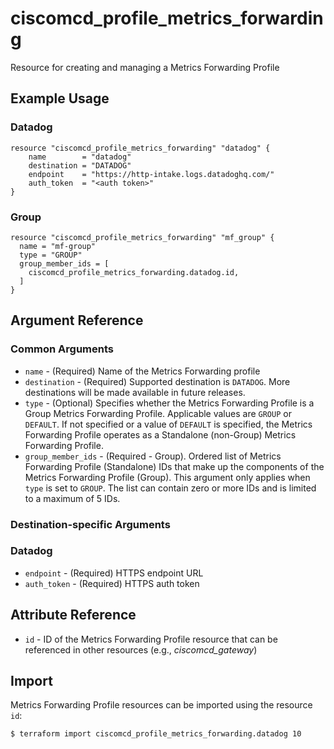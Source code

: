 # ciscomcd_profile_metrics_forwarding
Resource for creating and managing a Metrics Forwarding Profile

## Example Usage

### Datadog
```hcl
resource "ciscomcd_profile_metrics_forwarding" "datadog" {
	name        = "datadog"
	destination = "DATADOG"
	endpoint    = "https://http-intake.logs.datadoghq.com/"
	auth_token  = "<auth token>"
}
```

### Group
```hcl
resource "ciscomcd_profile_metrics_forwarding" "mf_group" {
  name = "mf-group"
  type = "GROUP"
  group_member_ids = [
    ciscomcd_profile_metrics_forwarding.datadog.id,
  ]
}
```

## Argument Reference

### Common Arguments
* `name` - (Required) Name of the Metrics Forwarding profile
* `destination` - (Required) Supported destination is `DATADOG`.  More destinations will be made available in future releases.
* `type` - (Optional) Specifies whether the Metrics Forwarding Profile is a Group Metrics Forwarding Profile.  Applicable values are `GROUP` or `DEFAULT`.  If not specified or a value of `DEFAULT` is specified, the Metrics Forwarding Profile operates as a Standalone (non-Group) Metrics Forwarding Profile.
* `group_member_ids` - (Required - Group). Ordered list of Metrics Forwarding Profile (Standalone) IDs that make up the components of the Metrics Forwarding Profile (Group).  This argument only applies when `type` is set to `GROUP`.  The list can contain zero or more IDs and is limited to a maximum of 5 IDs.

### Destination-specific Arguments

### Datadog
* `endpoint` - (Required) HTTPS endpoint URL
* `auth_token` - (Required) HTTPS auth token

## Attribute Reference
* `id` - ID of the Metrics Forwarding Profile resource that can be referenced in other resources (e.g., *ciscomcd_gateway*)

## Import
Metrics Forwarding Profile resources can be imported using the resource `id`:

```hcl
$ terraform import ciscomcd_profile_metrics_forwarding.datadog 10
```